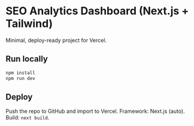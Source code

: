 # SEO Analytics Dashboard (Next.js + Tailwind)

Minimal, deploy-ready project for Vercel.

## Run locally
```bash
npm install
npm run dev
```

## Deploy
Push the repo to GitHub and import to Vercel. Framework: Next.js (auto). Build: `next build`.
